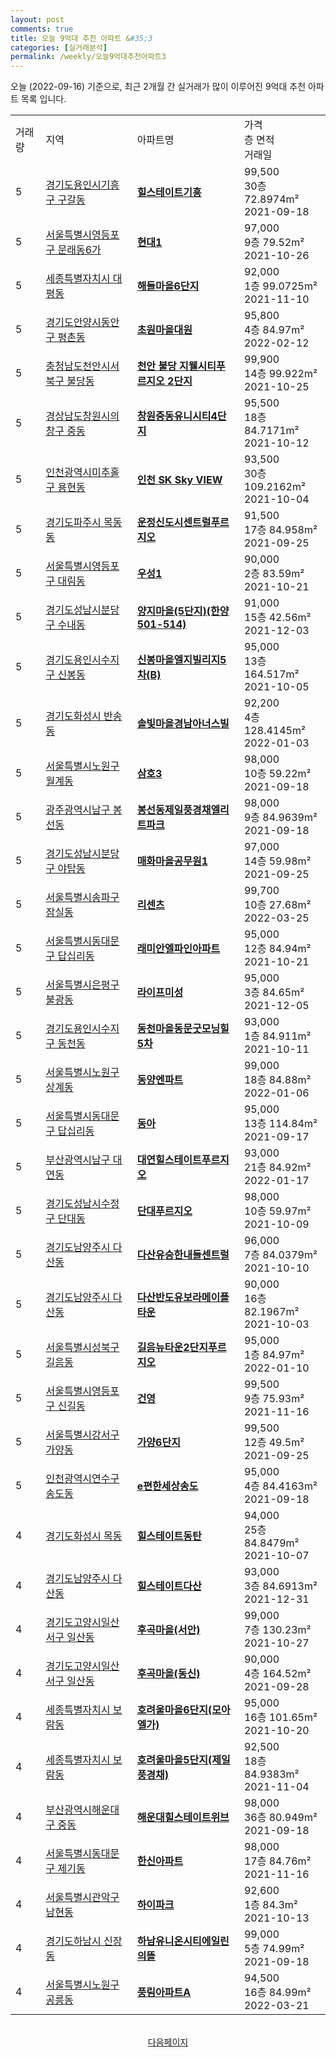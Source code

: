 ```yaml
---
layout: post
comments: true
title: 오늘 9억대 추천 아파트 &#35;3
categories: [실거래분석]
permalink: /weekly/오늘9억대추천아파트3
---
```


오늘 (2022-09-16) 기준으로, 최근 2개월 간 실거래가 많이 이루어진 9억대 추천 아파트 목록 입니다.

<table class="sortable">
  <tr>
    <td>거래량</td>
    <td>지역</td>
    <td>아파트명</td>
    <td>가격<br>층 면적<br>거래일</td>
  </tr>

  <tr class="item">
    <td>5</td>
    <td><a href="/apt/경기도용인시기흥구구갈동">경기도용인시기흥구 구갈동</a></td>
    <td style="font-weight: bold;"><a href="/apt/경기도용인시기흥구구갈동힐스테이트기흥">힐스테이트기흥</a></td>
    <td>99,500<br>30층  72.8974m²<br>2021-09-18</td>
  </tr>

  <tr class="item">
    <td>5</td>
    <td><a href="/apt/서울특별시영등포구문래동6가">서울특별시영등포구 문래동6가</a></td>
    <td style="font-weight: bold;"><a href="/apt/서울특별시영등포구문래동6가현대1">현대1</a></td>
    <td>97,000<br>9층  79.52m²<br>2021-10-26</td>
  </tr>

  <tr class="item">
    <td>5</td>
    <td><a href="/apt/세종특별자치시대평동">세종특별자치시 대평동</a></td>
    <td style="font-weight: bold;"><a href="/apt/세종특별자치시대평동해들마을6단지">해들마을6단지</a></td>
    <td>92,000<br>1층  99.0725m²<br>2021-11-10</td>
  </tr>

  <tr class="item">
    <td>5</td>
    <td><a href="/apt/경기도안양시동안구평촌동">경기도안양시동안구 평촌동</a></td>
    <td style="font-weight: bold;"><a href="/apt/경기도안양시동안구평촌동초원마을대원">초원마을대원</a></td>
    <td>95,800<br>4층  84.97m²<br>2022-02-12</td>
  </tr>

  <tr class="item">
    <td>5</td>
    <td><a href="/apt/충청남도천안시서북구불당동">충청남도천안시서북구 불당동</a></td>
    <td style="font-weight: bold;"><a href="/apt/충청남도천안시서북구불당동천안불당지웰시티푸르지오2단지">천안 불당 지웰시티푸르지오 2단지</a></td>
    <td>99,900<br>14층  99.922m²<br>2021-10-25</td>
  </tr>

  <tr class="item">
    <td>5</td>
    <td><a href="/apt/경상남도창원시의창구중동">경상남도창원시의창구 중동</a></td>
    <td style="font-weight: bold;"><a href="/apt/경상남도창원시의창구중동창원중동유니시티4단지">창원중동유니시티4단지</a></td>
    <td>95,500<br>18층  84.7171m²<br>2021-10-12</td>
  </tr>

  <tr class="item">
    <td>5</td>
    <td><a href="/apt/인천광역시미추홀구용현동">인천광역시미추홀구 용현동</a></td>
    <td style="font-weight: bold;"><a href="/apt/인천광역시미추홀구용현동인천SKSkyVIEW">인천 SK Sky VIEW</a></td>
    <td>93,500<br>30층  109.2162m²<br>2021-10-04</td>
  </tr>

  <tr class="item">
    <td>5</td>
    <td><a href="/apt/경기도파주시목동동">경기도파주시 목동동</a></td>
    <td style="font-weight: bold;"><a href="/apt/경기도파주시목동동운정신도시센트럴푸르지오">운정신도시센트럴푸르지오</a></td>
    <td>91,500<br>17층  84.958m²<br>2021-09-25</td>
  </tr>

  <tr class="item">
    <td>5</td>
    <td><a href="/apt/서울특별시영등포구대림동">서울특별시영등포구 대림동</a></td>
    <td style="font-weight: bold;"><a href="/apt/서울특별시영등포구대림동우성1">우성1</a></td>
    <td>90,000<br>2층  83.59m²<br>2021-10-21</td>
  </tr>

  <tr class="item">
    <td>5</td>
    <td><a href="/apt/경기도성남시분당구수내동">경기도성남시분당구 수내동</a></td>
    <td style="font-weight: bold;"><a href="/apt/경기도성남시분당구수내동양지마을(5단지)(한양501-514)">양지마을(5단지)(한양501-514)</a></td>
    <td>91,000<br>15층  42.56m²<br>2021-12-03</td>
  </tr>

  <tr class="item">
    <td>5</td>
    <td><a href="/apt/경기도용인시수지구신봉동">경기도용인시수지구 신봉동</a></td>
    <td style="font-weight: bold;"><a href="/apt/경기도용인시수지구신봉동신봉마을엘지빌리지5차(B)">신봉마을엘지빌리지5차(B)</a></td>
    <td>95,000<br>13층  164.517m²<br>2021-10-05</td>
  </tr>

  <tr class="item">
    <td>5</td>
    <td><a href="/apt/경기도화성시반송동">경기도화성시 반송동</a></td>
    <td style="font-weight: bold;"><a href="/apt/경기도화성시반송동솔빛마을경남아너스빌">솔빛마을경남아너스빌</a></td>
    <td>92,200<br>4층  128.4145m²<br>2022-01-03</td>
  </tr>

  <tr class="item">
    <td>5</td>
    <td><a href="/apt/서울특별시노원구월계동">서울특별시노원구 월계동</a></td>
    <td style="font-weight: bold;"><a href="/apt/서울특별시노원구월계동삼호3">삼호3</a></td>
    <td>98,000<br>10층  59.22m²<br>2021-09-18</td>
  </tr>

  <tr class="item">
    <td>5</td>
    <td><a href="/apt/광주광역시남구봉선동">광주광역시남구 봉선동</a></td>
    <td style="font-weight: bold;"><a href="/apt/광주광역시남구봉선동봉선동제일풍경채엘리트파크">봉선동제일풍경채엘리트파크</a></td>
    <td>98,000<br>9층  84.9639m²<br>2021-09-18</td>
  </tr>

  <tr class="item">
    <td>5</td>
    <td><a href="/apt/경기도성남시분당구야탑동">경기도성남시분당구 야탑동</a></td>
    <td style="font-weight: bold;"><a href="/apt/경기도성남시분당구야탑동매화마을공무원1">매화마을공무원1</a></td>
    <td>97,000<br>14층  59.98m²<br>2021-09-25</td>
  </tr>

  <tr class="item">
    <td>5</td>
    <td><a href="/apt/서울특별시송파구잠실동">서울특별시송파구 잠실동</a></td>
    <td style="font-weight: bold;"><a href="/apt/서울특별시송파구잠실동리센츠">리센츠</a></td>
    <td>99,700<br>10층  27.68m²<br>2022-03-25</td>
  </tr>

  <tr class="item">
    <td>5</td>
    <td><a href="/apt/서울특별시동대문구답십리동">서울특별시동대문구 답십리동</a></td>
    <td style="font-weight: bold;"><a href="/apt/서울특별시동대문구답십리동래미안엘파인아파트">래미안엘파인아파트</a></td>
    <td>95,000<br>12층  84.94m²<br>2021-10-21</td>
  </tr>

  <tr class="item">
    <td>5</td>
    <td><a href="/apt/서울특별시은평구불광동">서울특별시은평구 불광동</a></td>
    <td style="font-weight: bold;"><a href="/apt/서울특별시은평구불광동라이프미성">라이프미성</a></td>
    <td>95,000<br>3층  84.65m²<br>2021-12-05</td>
  </tr>

  <tr class="item">
    <td>5</td>
    <td><a href="/apt/경기도용인시수지구동천동">경기도용인시수지구 동천동</a></td>
    <td style="font-weight: bold;"><a href="/apt/경기도용인시수지구동천동동천마을동문굿모닝힐5차">동천마을동문굿모닝힐5차</a></td>
    <td>93,000<br>1층  84.911m²<br>2021-10-11</td>
  </tr>

  <tr class="item">
    <td>5</td>
    <td><a href="/apt/서울특별시노원구상계동">서울특별시노원구 상계동</a></td>
    <td style="font-weight: bold;"><a href="/apt/서울특별시노원구상계동동양엔파트">동양엔파트</a></td>
    <td>99,000<br>18층  84.88m²<br>2022-01-06</td>
  </tr>

  <tr class="item">
    <td>5</td>
    <td><a href="/apt/서울특별시동대문구답십리동">서울특별시동대문구 답십리동</a></td>
    <td style="font-weight: bold;"><a href="/apt/서울특별시동대문구답십리동동아">동아</a></td>
    <td>95,000<br>13층  114.84m²<br>2021-09-17</td>
  </tr>

  <tr class="item">
    <td>5</td>
    <td><a href="/apt/부산광역시남구대연동">부산광역시남구 대연동</a></td>
    <td style="font-weight: bold;"><a href="/apt/부산광역시남구대연동대연힐스테이트푸르지오">대연힐스테이트푸르지오</a></td>
    <td>93,000<br>21층  84.92m²<br>2022-01-17</td>
  </tr>

  <tr class="item">
    <td>5</td>
    <td><a href="/apt/경기도성남시수정구단대동">경기도성남시수정구 단대동</a></td>
    <td style="font-weight: bold;"><a href="/apt/경기도성남시수정구단대동단대푸르지오">단대푸르지오</a></td>
    <td>98,000<br>10층  59.97m²<br>2021-10-09</td>
  </tr>

  <tr class="item">
    <td>5</td>
    <td><a href="/apt/경기도남양주시다산동">경기도남양주시 다산동</a></td>
    <td style="font-weight: bold;"><a href="/apt/경기도남양주시다산동다산유승한내들센트럴">다산유승한내들센트럴</a></td>
    <td>96,000<br>7층  84.0379m²<br>2021-10-10</td>
  </tr>

  <tr class="item">
    <td>5</td>
    <td><a href="/apt/경기도남양주시다산동">경기도남양주시 다산동</a></td>
    <td style="font-weight: bold;"><a href="/apt/경기도남양주시다산동다산반도유보라메이플타운">다산반도유보라메이플타운</a></td>
    <td>90,000<br>16층  82.1967m²<br>2021-10-03</td>
  </tr>

  <tr class="item">
    <td>5</td>
    <td><a href="/apt/서울특별시성북구길음동">서울특별시성북구 길음동</a></td>
    <td style="font-weight: bold;"><a href="/apt/서울특별시성북구길음동길음뉴타운2단지푸르지오">길음뉴타운2단지푸르지오</a></td>
    <td>95,000<br>1층  84.97m²<br>2022-01-10</td>
  </tr>

  <tr class="item">
    <td>5</td>
    <td><a href="/apt/서울특별시영등포구신길동">서울특별시영등포구 신길동</a></td>
    <td style="font-weight: bold;"><a href="/apt/서울특별시영등포구신길동건영">건영</a></td>
    <td>99,500<br>9층  75.93m²<br>2021-11-16</td>
  </tr>

  <tr class="item">
    <td>5</td>
    <td><a href="/apt/서울특별시강서구가양동">서울특별시강서구 가양동</a></td>
    <td style="font-weight: bold;"><a href="/apt/서울특별시강서구가양동가양6단지">가양6단지</a></td>
    <td>99,500<br>12층  49.5m²<br>2021-09-25</td>
  </tr>

  <tr class="item">
    <td>5</td>
    <td><a href="/apt/인천광역시연수구송도동">인천광역시연수구 송도동</a></td>
    <td style="font-weight: bold;"><a href="/apt/인천광역시연수구송도동e편한세상송도">e편한세상송도</a></td>
    <td>95,000<br>4층  84.4163m²<br>2021-09-18</td>
  </tr>

  <tr class="item">
    <td>4</td>
    <td><a href="/apt/경기도화성시목동">경기도화성시 목동</a></td>
    <td style="font-weight: bold;"><a href="/apt/경기도화성시목동힐스테이트동탄">힐스테이트동탄</a></td>
    <td>94,000<br>25층  84.8479m²<br>2021-10-07</td>
  </tr>

  <tr class="item">
    <td>4</td>
    <td><a href="/apt/경기도남양주시다산동">경기도남양주시 다산동</a></td>
    <td style="font-weight: bold;"><a href="/apt/경기도남양주시다산동힐스테이트다산">힐스테이트다산</a></td>
    <td>93,000<br>3층  84.6913m²<br>2021-12-31</td>
  </tr>

  <tr class="item">
    <td>4</td>
    <td><a href="/apt/경기도고양시일산서구일산동">경기도고양시일산서구 일산동</a></td>
    <td style="font-weight: bold;"><a href="/apt/경기도고양시일산서구일산동후곡마을(서안)">후곡마을(서안)</a></td>
    <td>99,000<br>7층  130.23m²<br>2021-10-27</td>
  </tr>

  <tr class="item">
    <td>4</td>
    <td><a href="/apt/경기도고양시일산서구일산동">경기도고양시일산서구 일산동</a></td>
    <td style="font-weight: bold;"><a href="/apt/경기도고양시일산서구일산동후곡마을(동신)">후곡마을(동신)</a></td>
    <td>90,000<br>4층  164.52m²<br>2021-09-28</td>
  </tr>

  <tr class="item">
    <td>4</td>
    <td><a href="/apt/세종특별자치시보람동">세종특별자치시 보람동</a></td>
    <td style="font-weight: bold;"><a href="/apt/세종특별자치시보람동호려울마을6단지(모아엘가)">호려울마을6단지(모아엘가)</a></td>
    <td>95,000<br>16층  101.65m²<br>2021-10-20</td>
  </tr>

  <tr class="item">
    <td>4</td>
    <td><a href="/apt/세종특별자치시보람동">세종특별자치시 보람동</a></td>
    <td style="font-weight: bold;"><a href="/apt/세종특별자치시보람동호려울마을5단지(제일풍경채)">호려울마을5단지(제일풍경채)</a></td>
    <td>92,500<br>18층  84.9383m²<br>2021-11-04</td>
  </tr>

  <tr class="item">
    <td>4</td>
    <td><a href="/apt/부산광역시해운대구중동">부산광역시해운대구 중동</a></td>
    <td style="font-weight: bold;"><a href="/apt/부산광역시해운대구중동해운대힐스테이트위브">해운대힐스테이트위브</a></td>
    <td>98,000<br>36층  80.949m²<br>2021-09-18</td>
  </tr>

  <tr class="item">
    <td>4</td>
    <td><a href="/apt/서울특별시동대문구제기동">서울특별시동대문구 제기동</a></td>
    <td style="font-weight: bold;"><a href="/apt/서울특별시동대문구제기동한신아파트">한신아파트</a></td>
    <td>98,000<br>17층  84.76m²<br>2021-11-16</td>
  </tr>

  <tr class="item">
    <td>4</td>
    <td><a href="/apt/서울특별시관악구남현동">서울특별시관악구 남현동</a></td>
    <td style="font-weight: bold;"><a href="/apt/서울특별시관악구남현동하이파크">하이파크</a></td>
    <td>92,600<br>1층  84.3m²<br>2021-10-13</td>
  </tr>

  <tr class="item">
    <td>4</td>
    <td><a href="/apt/경기도하남시신장동">경기도하남시 신장동</a></td>
    <td style="font-weight: bold;"><a href="/apt/경기도하남시신장동하남유니온시티에일린의뜰">하남유니온시티에일린의뜰</a></td>
    <td>99,000<br>5층  74.99m²<br>2021-09-18</td>
  </tr>

  <tr class="item">
    <td>4</td>
    <td><a href="/apt/서울특별시노원구공릉동">서울특별시노원구 공릉동</a></td>
    <td style="font-weight: bold;"><a href="/apt/서울특별시노원구공릉동풍림아파트A">풍림아파트A</a></td>
    <td>94,500<br>16층  84.99m²<br>2022-03-21</td>
  </tr>

  <tr>
      <script async src="https://pagead2.googlesyndication.com/pagead/js/adsbygoogle.js?client=ca-pub-3485438051770037"
          crossorigin="anonymous"></script>
      <ins class="adsbygoogle"
          style="display:block"
          data-ad-format="fluid"
          data-ad-layout-key="-fb+5w+4e-db+86"
          data-ad-client="ca-pub-3485438051770037"
          data-ad-slot="1827090281"></ins>
      <script>
          (adsbygoogle = window.adsbygoogle || []).push({});
      </script>
  </tr>
    
</table>

<br>
<center><a href="/weekly/오늘9억대추천아파트">다음페이지</a></center>
<br><br>

